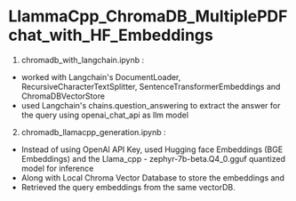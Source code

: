 # LlammaCpp_ChromaDB_MultiplePDFchat_with_HF_Embeddings
1. chromadb_with_langchain.ipynb :
  - worked with Langchain's DocumentLoader,  RecursiveCharacterTextSplitter, SentenceTransformerEmbeddings and ChromaDBVectorStore
  - used Langchain's chains.question_answering to extract the answer for the query using openai_chat_api as llm model

2. chromadb_llamacpp_generation.ipynb : 
  - Instead of using OpenAI API Key, used Hugging face Embeddings (BGE Embeddings) and the Llama_cpp - zephyr-7b-beta.Q4_0.gguf quantized model for inference
  - Along with Local Chroma Vector Database to store the embeddings and
  - Retrieved the query embeddings from the same vectorDB.


